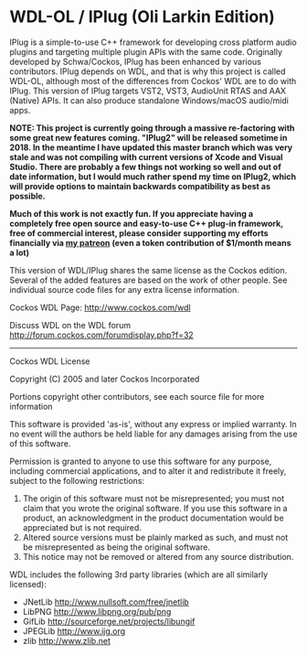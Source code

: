 # WDL-OL / IPlug (Oli Larkin Edition)

IPlug is a simple-to-use C++ framework for developing cross platform audio plugins and targeting multiple plugin APIs with the same code. Originally developed by Schwa/Cockos, IPlug has been enhanced by various contributors. IPlug depends on WDL, and that is why this project is called WDL-OL,  although most of the differences from Cockos' WDL are to do with IPlug.
This version of IPlug targets VST2, VST3, AudioUnit RTAS and AAX (Native) APIs. It can also produce standalone Windows/macOS audio/midi apps. 

**NOTE: This project is currently going through a massive re-factoring with some great new features coming. "IPlug2" will be released sometime in 2018. In the meantime I have updated this master branch which was very stale and was not compiling with current versions of Xcode and Visual Studio. There are probably a few things not working so well and out of date information, but I would much rather spend my time on IPlug2, which will provide options to maintain backwards compatibility as best as possible.** 

**Much of this work is not exactly fun. If you appreciate having a completely free open source and easy-to-use C++ plug-in framework, free of commercial interest, please consider supporting my efforts financially via [my patreon](https://patreon.com/olilarkin) (even a token contribution of $1/month means a lot)**

This version of WDL/IPlug shares the same license as the Cockos edition. Several of the added features are based on the work of other people. See individual source code files for any extra license information.

Cockos WDL Page: http://www.cockos.com/wdl

Discuss WDL on the WDL forum http://forum.cockos.com/forumdisplay.php?f=32

--------------------------------------------

Cockos WDL License

Copyright (C) 2005 and later Cockos Incorporated

Portions copyright other contributors, see each source file for more information

This software is provided 'as-is', without any express or implied warranty.  In no event will the authors be held liable for any damages arising from the use of this software.

Permission is granted to anyone to use this software for any purpose, including commercial applications, and to alter it and redistribute it freely, subject to the following restrictions:

1. The origin of this software must not be misrepresented; you must not claim that you wrote the original software. If you use this software in a product, an acknowledgment in the product documentation would be appreciated but is not required.
1. Altered source versions must be plainly marked as such, and must not be misrepresented as being the original software.
1. This notice may not be removed or altered from any source distribution.

WDL includes the following 3rd party libraries (which are all similarly licensed):

* JNetLib http://www.nullsoft.com/free/jnetlib
* LibPNG http://www.libpng.org/pub/png
* GifLib http://sourceforge.net/projects/libungif
* JPEGLib http://www.ijg.org
* zlib http://www.zlib.net

